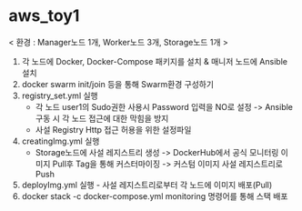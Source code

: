 # aws_toy1

< 환경 : Manager노드 1개, Worker노드 3개, Storage노드 1개 >
1. 각 노드에 Docker, Docker-Compose 패키지를 설치 & 매니저 노드에 Ansible 설치
2. docker swarm init/join 등을 통해 Swarm환경 구성하기
3. registry_set.yml 실행
   - 각 노드 user1의 Sudo권한 사용시 Password 입력을 NO로 설정 -> Ansible 구동 시 각 노드 접근에 대한 막힘을 방지
   - 사설 Registry Http 접근 허용을 위한 설정파일
4. creatingImg.yml 실행
   - Storage노드에 사설 레지스트리 생성 -> DockerHub에서 공식 모니터링 이미지 Pull후 Tag을 통해 커스터마이징
     -> 커스텀 이미지 사설 레지스트리로 Push
5. deployImg.yml 실행 - 사설 레지스트리로부터 각 노드에 이미지 배포(Pull)
6. docker stack -c docker-compose.yml monitoring 명령어를 통해 스택 배포
